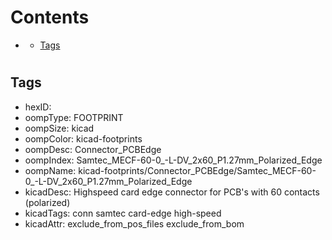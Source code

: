 



Contents
========

* [](#)
	* [Tags](#tags)

# 

## Tags

- hexID: 
- oompType: FOOTPRINT
- oompSize: kicad
- oompColor: kicad-footprints
- oompDesc: Connector_PCBEdge
- oompIndex: Samtec_MECF-60-0_-L-DV_2x60_P1.27mm_Polarized_Edge
- oompName: kicad-footprints/Connector_PCBEdge/Samtec_MECF-60-0_-L-DV_2x60_P1.27mm_Polarized_Edge
- kicadDesc: Highspeed card edge connector for PCB's with 60 contacts (polarized)
- kicadTags: conn samtec card-edge high-speed
- kicadAttr: exclude_from_pos_files exclude_from_bom

